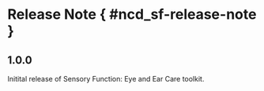 # Release Note { #ncd_sf-release-note }

## 1.0.0

Initital release of Sensory Function: Eye and Ear Care toolkit.
